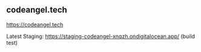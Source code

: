 ## codeangel.tech

https://codeangel.tech

Latest Staging: https://staging-codeangel-xnqzh.ondigitalocean.app/ (build test)

